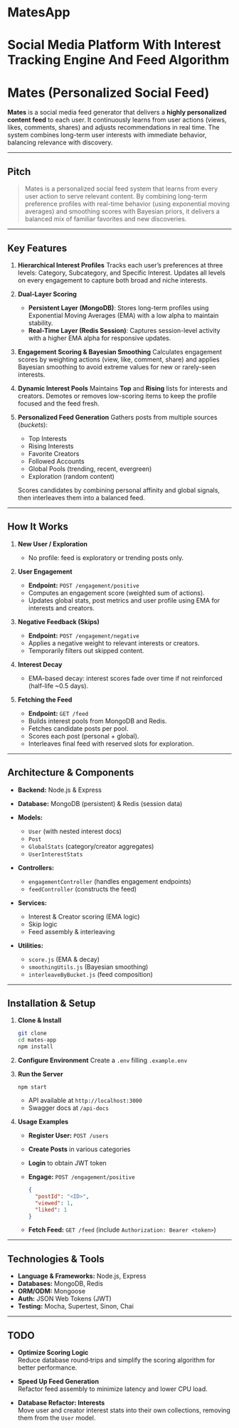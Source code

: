 # MatesApp

# Social Media Platform With Interest Tracking Engine And Feed Algorithm

# Mates (Personalized Social Feed)

**Mates** is a social media feed generator that delivers a **highly personalized content feed** to each user. It continuously learns from user actions (views, likes, comments, shares) and adjusts recommendations in real time. The system combines long-term user interests with immediate behavior, balancing relevance with discovery.

---

## Pitch

> Mates is a personalized social feed system that learns from every user action to serve relevant content. By combining long-term preference profiles with real-time behavior (using exponential moving averages) and smoothing scores with Bayesian priors, it delivers a balanced mix of familiar favorites and new discoveries.

---

## Key Features

1. **Hierarchical Interest Profiles**
   Tracks each user’s preferences at three levels: Category, Subcategory, and Specific Interest. Updates all levels on every engagement to capture both broad and niche interests.

2. **Dual-Layer Scoring**
   - **Persistent Layer (MongoDB)**: Stores long-term profiles using Exponential Moving Averages (EMA) with a low alpha to maintain stability.
   - **Real-Time Layer (Redis Session)**: Captures session-level activity with a higher EMA alpha for responsive updates.

3. **Engagement Scoring & Bayesian Smoothing**
   Calculates engagement scores by weighting actions (view, like, comment, share) and applies Bayesian smoothing to avoid extreme values for new or rarely-seen interests.

4. **Dynamic Interest Pools**
   Maintains **Top** and **Rising** lists for interests and creators. Demotes or removes low-scoring items to keep the profile focused and the feed fresh.

5. **Personalized Feed Generation**
   Gathers posts from multiple sources (_buckets_):
   - Top Interests
   - Rising Interests
   - Favorite Creators
   - Followed Accounts
   - Global Pools (trending, recent, evergreen)
   - Exploration (random content)

   Scores candidates by combining personal affinity and global signals, then interleaves them into a balanced feed.

---

## How It Works

1. **New User / Exploration**
   - No profile: feed is exploratory or trending posts only.

2. **User Engagement**
   - **Endpoint:** `POST /engagement/positive`
   - Computes an engagement score (weighted sum of actions).
   - Updates global stats, post metrics and user profile using EMA for interests and creators.

3. **Negative Feedback (Skips)**
   - **Endpoint:** `POST /engagement/negative`
   - Applies a negative weight to relevant interests or creators.
   - Temporarily filters out skipped content.

4. **Interest Decay**
   - EMA-based decay: interest scores fade over time if not reinforced (half-life \~0.5 days).

5. **Fetching the Feed**
   - **Endpoint:** `GET /feed`
   - Builds interest pools from MongoDB and Redis.
   - Fetches candidate posts per pool.
   - Scores each post (personal + global).
   - Interleaves final feed with reserved slots for exploration.

---

## Architecture & Components

- **Backend:** Node.js & Express
- **Database:** MongoDB (persistent) & Redis (session data)
- **Models:**
  - `User` (with nested interest docs)
  - `Post`
  - `GlobalStats` (category/creator aggregates)
  - `UserInterestStats`

- **Controllers:**
  - `engagementController` (handles engagement endpoints)
  - `feedController` (constructs the feed)

- **Services:**
  - Interest & Creator scoring (EMA logic)
  - Skip logic
  - Feed assembly & interleaving

- **Utilities:**
  - `score.js` (EMA & decay)
  - `smoothingUtils.js` (Bayesian smoothing)
  - `interleaveByBucket.js` (feed composition)

---

## Installation & Setup

1. **Clone & Install**

   ```bash
   git clone
   cd mates-app
   npm install
   ```

2. **Configure Environment**
   Create a `.env` filling `.example.env`

3. **Run the Server**

   ```
   npm start
   ```

   - API available at `http://localhost:3000`
   - Swagger docs at `/api-docs`

4. **Usage Examples**
   - **Register User:** `POST /users`
   - **Create Posts** in various categories
   - **Login** to obtain JWT token
   - **Engage:** `POST /engagement/positive`

     ```json
     {
       "postId": "<ID>",
       "viewed": 1,
       "liked": 1
     }
     ```

   - **Fetch Feed:** `GET /feed` (include `Authorization: Bearer <token>`)

---

## Technologies & Tools

- **Language & Frameworks:** Node.js, Express
- **Databases:** MongoDB, Redis
- **ORM/ODM:** Mongoose
- **Auth:** JSON Web Tokens (JWT)
- **Testing:** Mocha, Supertest, Sinon, Chai

---

## TODO

- **Optimize Scoring Logic**  
  Reduce database round‑trips and simplify the scoring algorithm for better performance.

- **Speed Up Feed Generation**  
  Refactor feed assembly to minimize latency and lower CPU load.

- **Database Refactor: Interests**  
  Move user and creator interest stats into their own collections, removing them from the `User` model.
